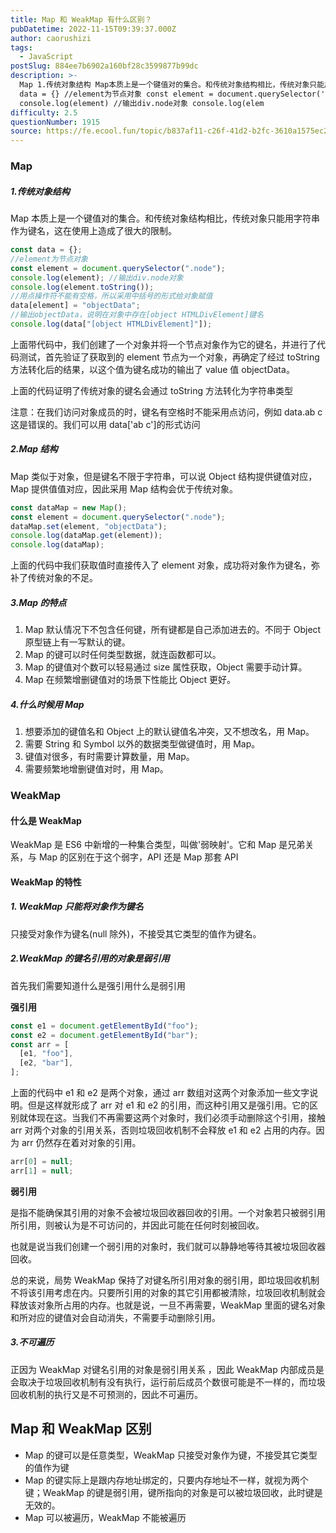 ```yaml
---
title: Map 和 WeakMap 有什么区别？
pubDatetime: 2022-11-15T09:39:37.000Z
author: caorushizi
tags:
  - JavaScript
postSlug: 884ee7b6902a160bf28c3599877b99dc
description: >-
  Map 1.传统对象结构 Map本质上是一个键值对的集合。和传统对象结构相比，传统对象只能用字符串作为键名，这在使用上造成了很大的限制。 const
  data = {} //element为节点对象 const element = document.querySelector('.node')
  console.log(element) //输出div.node对象 console.log(elem
difficulty: 2.5
questionNumber: 1915
source: https://fe.ecool.fun/topic/b837af11-c26f-41d2-b2fc-3610a1575ec2
---
```


### Map

##### 1.传统对象结构

Map 本质上是一个键值对的集合。和传统对象结构相比，传统对象只能用字符串作为键名，这在使用上造成了很大的限制。

```javascript
const data = {};
//element为节点对象
const element = document.querySelector(".node");
console.log(element); //输出div.node对象
console.log(element.toString());
//用点操作符不能有空格，所以采用中括号的形式给对象赋值
data[element] = "objectData";
//输出objectData，说明在对象中存在[object HTMLDivElement]键名
console.log(data["[object HTMLDivElement]"]);
```

上面带代码中，我们创建了一个对象并将一个节点对象作为它的键名，并进行了代码测试，首先验证了获取到的 element 节点为一个对象，再确定了经过 toString 方法转化后的结果，以这个值为键名成功的输出了 value 值 objectData。

上面的代码证明了传统对象的键名会通过 toString 方法转化为字符串类型

注意：在我们访问对象成员的时，键名有空格时不能采用点访问，例如 data.ab c
这是错误的。我们可以用 data['ab c']的形式访问

##### 2.Map 结构

Map 类似于对象，但是键名不限于字符串，可以说 Object 结构提供键值对应，Map 提供值值对应，因此采用 Map 结构会优于传统对象。

```javascript
const dataMap = new Map();
const element = document.querySelector(".node");
dataMap.set(element, "objectData");
console.log(dataMap.get(element));
console.log(dataMap);
```

上面的代码中我们获取值时直接传入了 element 对象，成功将对象作为键名，弥补了传统对象的不足。

##### 3.Map 的特点

1. Map 默认情况下不包含任何键，所有键都是自己添加进去的。不同于 Object 原型链上有一写默认的键。
2. Map 的键可以时任何类型数据，就连函数都可以。
3. Map 的键值对个数可以轻易通过 size 属性获取，Object 需要手动计算。
4. Map 在频繁增删键值对的场景下性能比 Object 更好。

##### 4.什么时候用 Map

1. 想要添加的键值名和 Object 上的默认键值名冲突，又不想改名，用 Map。
2. 需要 String 和 Symbol 以外的数据类型做键值时，用 Map。
3. 键值对很多，有时需要计算数量，用 Map。
4. 需要频繁地增删键值对时，用 Map。

### WeakMap

#### 什么是 WeakMap

WeakMap 是 ES6 中新增的一种集合类型，叫做'弱映射'。它和 Map 是兄弟关系，与 Map 的区别在于这个弱字，API 还是 Map 那套 API

#### WeakMap 的特性

##### 1. WeakMap 只能将对象作为键名

只接受对象作为键名(null 除外)，不接受其它类型的值作为键名。

##### 2.WeakMap 的键名引用的对象是弱引用

首先我们需要知道什么是强引用什么是弱引用

**强引用**

```javascript
const e1 = document.getElementById("foo");
const e2 = document.getElementById("bar");
const arr = [
  [e1, "foo"],
  [e2, "bar"],
];
```

上面的代码中 e1 和 e2 是两个对象，通过 arr 数组对这两个对象添加一些文字说明。但是这样就形成了 arr 对 e1 和 e2 的引用，而这种引用又是强引用。它的区别就体现在这。当我们不再需要这两个对象时，我们必须手动删除这个引用，接触 arr 对两个对象的引用关系，否则垃圾回收机制不会释放 e1 和 e2 占用的内存。因为 arr 仍然存在着对对象的引用。

```javascript
arr[0] = null;
arr[1] = null;
```

**弱引用**

是指不能确保其引用的对象不会被垃圾回收器回收的引用。一个对象若只被弱引用所引用，则被认为是不可访问的，并因此可能在任何时刻被回收。

也就是说当我们创建一个弱引用的对象时，我们就可以静静地等待其被垃圾回收器回收。

总的来说，局势 WeakMap 保持了对键名所引用对象的弱引用，即垃圾回收机制不将该引用考虑在内。只要所引用的对象的其它引用都被清除，垃圾回收机制就会释放该对象所占用的内存。也就是说，一旦不再需要，WeakMap 里面的键名对象和所对应的键值对会自动消失，不需要手动删除引用。

##### 3.不可遍历

正因为 WeakMap 对键名引用的对象是弱引用关系 ，因此 WeakMap 内部成员是会取决于垃圾回收机制有没有执行，运行前后成员个数很可能是不一样的，而垃圾回收机制的执行又是不可预测的，因此不可遍历。

## Map 和 WeakMap 区别

- Map 的键可以是任意类型，WeakMap 只接受对象作为键，不接受其它类型的值作为键
- Map 的键实际上是跟内存地址绑定的，只要内存地址不一样，就视为两个键；WeakMap 的键是弱引用，键所指向的对象是可以被垃圾回收，此时键是无效的。
- Map 可以被遍历，WeakMap 不能被遍历

